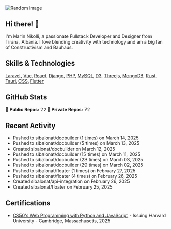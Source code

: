 ![Random Image](assets/1.png)
## Hi there! 👋

I'm Marin Nikolli, a passionate Fullstack Developer and Designer from Tirana, Albania. I love blending creativity with technology and am a big fan of Constructivism and Bauhaus.

## Skills & Technologies

[Laravel](https://laravel.com/), [Vue](https://vuejs.org/), [React](https://react.dev/), [Django](https://www.djangoproject.com/), [PHP](https://www.php.net/), [MySQL](https://www.mysql.com/), [D3](https://d3js.org/), [Threejs](https://threejs.org/), [MongoDB](https://www.mongodb.com/?msockid=18f41f88c021681c2a650aaac1546995), [Rust](https://www.rust-lang.org/), [Tauri](https://tauri.app/), [CSS](https://css3.com/), [Flutter](https://flutter.dev/)

## GitHub Stats

🌟 **Public Repos:** 22
🌟 **Private Repos:** 72  

## Recent Activity
- Pushed to sibalonat/docbuilder (1 times) on March 14, 2025
- Pushed to sibalonat/docbuilder (5 times) on March 13, 2025
- Created sibalonat/docbuilder on March 12, 2025
- Pushed to sibalonat/docbuilder (15 times) on March 11, 2025
- Pushed to sibalonat/docbuilder (23 times) on March 03, 2025
- Pushed to sibalonat/docbuilder (29 times) on March 02, 2025
- Pushed to sibalonat/floater (1 times) on February 27, 2025
- Pushed to sibalonat/floater (4 times) on February 26, 2025
- Created sibalonat/api-integration on February 26, 2025
- Created sibalonat/floater on February 25, 2025



## Certifications

- [CS50's Web Programming with
Python and JavaScript](https://certificates.cs50.io/faf4470c-c773-489d-bc3e-b0086a8a5404.pdf?size=letter) - Issuing Harvard University - Cambridge, Massachusetts, 2025
